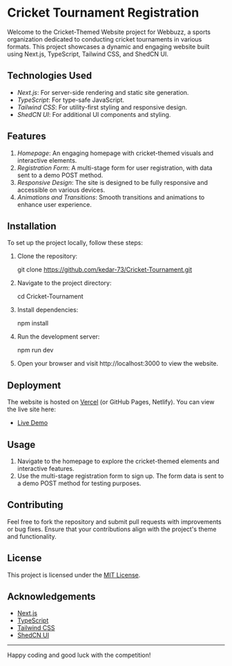 # Cricket Tournament Registration

Welcome to the Cricket-Themed Website project for Webbuzz, a sports organization dedicated to conducting cricket tournaments in various formats. This project showcases a dynamic and engaging website built using Next.js, TypeScript, Tailwind CSS, and ShedCN UI.

## Technologies Used

- _Next.js_: For server-side rendering and static site generation.
- _TypeScript_: For type-safe JavaScript.
- _Tailwind CSS_: For utility-first styling and responsive design.
- _ShedCN UI_: For additional UI components and styling.

## Features

1. _Homepage_: An engaging homepage with cricket-themed visuals and interactive elements.
2. _Registration Form_: A multi-stage form for user registration, with data sent to a demo POST method.
3. _Responsive Design_: The site is designed to be fully responsive and accessible on various devices.
4. _Animations and Transitions_: Smooth transitions and animations to enhance user experience.

## Installation

To set up the project locally, follow these steps:

1. Clone the repository:

   
   git clone https://github.com/kedar-73/Cricket-Tournament.git

2. Navigate to the project directory:

   
   cd Cricket-Tournament

3. Install dependencies:

   
   npm install

4. Run the development server:

   
   npm run dev

5. Open your browser and visit http://localhost:3000 to view the website.

## Deployment

The website is hosted on [Vercel](https://vercel.com) (or GitHub Pages, Netlify). You can view the live site here:

- [Live Demo](https://webbuzz-challenge.vercel.app/)

## Usage

1. Navigate to the homepage to explore the cricket-themed elements and interactive features.
2. Use the multi-stage registration form to sign up. The form data is sent to a demo POST method for testing purposes.

## Contributing

Feel free to fork the repository and submit pull requests with improvements or bug fixes. Ensure that your contributions align with the project's theme and functionality.

## License

This project is licensed under the [MIT License](LICENSE).

## Acknowledgements

- [Next.js](https://nextjs.org)
- [TypeScript](https://www.typescriptlang.org)
- [Tailwind CSS](https://tailwindcss.com)
- [ShedCN UI](https://shedcn.com/ui)

---

Happy coding and good luck with the competition!
